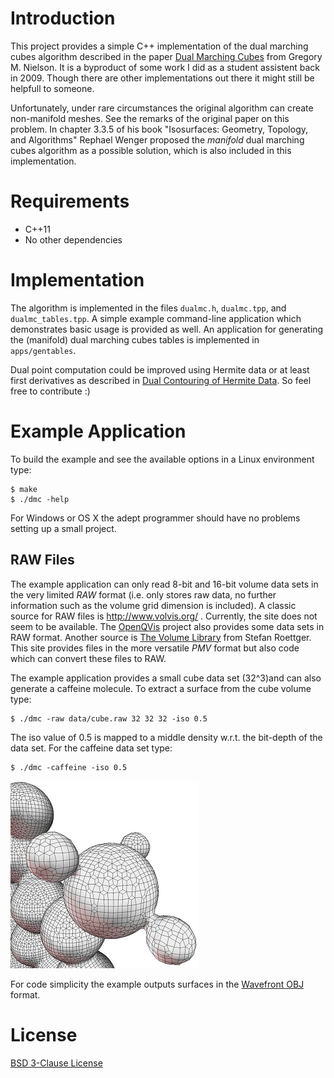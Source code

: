 # Introduction
This project provides a simple C++ implementation of the dual marching cubes
algorithm described in the paper
[Dual Marching Cubes](https://dl.acm.org/citation.cfm?id=1034484)
from Gregory M. Nielson.
It is a byproduct of some work I did as a student assistent back in 2009.
Though there are other implementations out there it might still be helpfull
to someone.

Unfortunately, under rare circumstances the original algorithm can create
non-manifold meshes. See the remarks of the original paper on this problem.
In chapter 3.3.5 of his book "Isosurfaces: Geometry, Topology, and Algorithms"
Rephael Wenger proposed the *manifold* dual marching cubes algorithm as a
possible solution, which is also included in this implementation.

# Requirements
* C++11
* No other dependencies

# Implementation
The algorithm is implemented in the files `dualmc.h`, `dualmc.tpp`,
and `dualmc_tables.tpp`. A simple example command-line application which demonstrates
basic usage is provided as well. An application for generating the (manifold)
dual marching cubes tables is implemented in `apps/gentables`.

Dual point computation could be improved using Hermite data or at least first
derivatives as described in [Dual Contouring of Hermite Data](https://dl.acm.org/citation.cfm?id=566586).
So feel free to contribute :)

# Example Application
To build the example and see the available options in a Linux environment type:

    $ make
    $ ./dmc -help

For Windows or OS X the adept programmer should have no problems setting up
a small project.

## RAW Files
The example application can only read 8-bit and 16-bit volume data sets in the
very limited *RAW* format (i.e. only stores raw data, no further information such
as the volume grid dimension is included).
A classic source for RAW files is http://www.volvis.org/ . Currently, the site
does not seem to be available.
The [OpenQVis](http://openqvis.sourceforge.net/index.html) project also provides some
data sets in RAW format.
Another source is [The Volume Library](http://www9.informatik.uni-erlangen.de/External/vollib/)
from Stefan Roettger. This site provides files in the more versatile *PMV* format
but also code which can convert these files to RAW.

The example application provides a small cube data set (32^3)and can also generate a
caffeine molecule.
To extract a surface from the cube volume type:

    $ ./dmc -raw data/cube.raw 32 32 32 -iso 0.5

The iso value of 0.5 is mapped to a middle density w.r.t. the bit-depth of the data set.
For the caffeine data set type:

    $ ./dmc -caffeine -iso 0.5

![caffeine](example.png "caffeine molecule")

For code simplicity the example outputs surfaces in the
[Wavefront OBJ](http://www.fileformat.info/format/wavefrontobj/egff.htm)
format.

# License
[BSD 3-Clause License](LICENSE)
